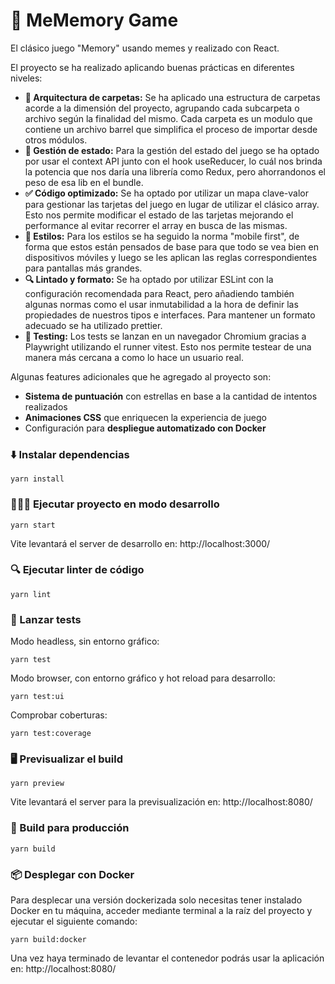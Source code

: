 # 🧠 MeMemory Game

El clásico juego "Memory" usando memes y realizado con React.

El proyecto se ha realizado aplicando buenas prácticas en diferentes niveles:

- **📂 Arquitectura de carpetas:** Se ha aplicado una estructura de carpetas acorde a la dimensión del proyecto, agrupando cada subcarpeta o archivo según la finalidad del mismo. Cada carpeta es un modulo que contiene un archivo barrel que simplifica el proceso de importar desde otros módulos.
- **💾 Gestión de estado:** Para la gestión del estado del juego se ha optado por usar el context API junto con el hook useReducer, lo cuál nos brinda la potencia que nos daría una librería como Redux, pero ahorrandonos el peso de esa lib en el bundle.
- **✅ Código optimizado:** Se ha optado por utilizar un mapa clave-valor para gestionar las tarjetas del juego en lugar de utilizar el clásico array. Esto nos permite modificar el estado de las tarjetas mejorando el performance al evitar recorrer el array en busca de las mismas.
- **🎨 Estilos:** Para los estilos se ha seguido la norma "mobile first", de forma que estos están pensados de base para que todo se vea bien en dispositivos móviles y luego se les aplican las reglas correspondientes para pantallas más grandes.
- **🔍 Lintado y formato:** Se ha optado por utilizar ESLint con la configuración recomendada para React, pero añadiendo también algunas normas como el usar inmutabilidad a la hora de definir las propiedades de nuestros tipos e interfaces. Para mantener un formato adecuado se ha utilizado prettier.
- **🧪 Testing:** Los tests se lanzan en un navegador Chromium gracias a Playwright utilizando el runner vitest. Esto nos permite testear de una manera más cercana a como lo hace un usuario real.

Algunas features adicionales que he agregado al proyecto son:

- **Sistema de puntuación** con estrellas en base a la cantidad de intentos realizados
- **Animaciones CSS** que enriquecen la experiencia de juego
- Configuración para **despliegue automatizado con Docker**

### ⬇️ Instalar dependencias

```console
yarn install
```

### 🧑🏻‍💻 Ejecutar proyecto en modo desarrollo

```console
yarn start
```

Vite levantará el server de desarrollo en: http://localhost:3000/

### 🔍 Ejecutar linter de código

```console
yarn lint
```

### 🧪 Lanzar tests

Modo headless, sin entorno gráfico:

```console
yarn test
```

Modo browser, con entorno gráfico y hot reload para desarrollo:

```console
yarn test:ui
```

Comprobar coberturas:

```console
yarn test:coverage
```

### 🖥️ Previsualizar el build

```console
yarn preview
```

Vite levantará el server para la previsualización en: http://localhost:8080/

### 🚀 Build para producción

```console
yarn build
```

### 📦 Desplegar con Docker

Para desplecar una versión dockerizada solo necesitas tener instalado Docker en tu máquina, acceder mediante terminal a la raíz del proyecto y ejecutar el siguiente comando:

```console
yarn build:docker
```

Una vez haya terminado de levantar el contenedor podrás usar la aplicación en: http://localhost:8080/
